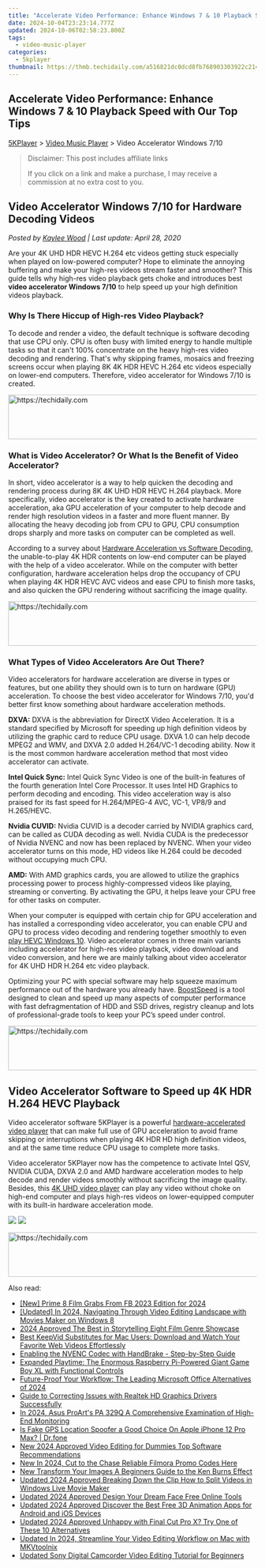 ```yaml
---
title: "Accelerate Video Performance: Enhance Windows 7 & 10 Playback Speed with Our Top Tips"
date: 2024-10-04T23:23:14.777Z
updated: 2024-10-06T02:58:23.800Z
tags:
  - video-music-player
categories:
  - 5kplayer
thumbnail: https://thmb.techidaily.com/a516821dc0dcd8fb768903303922c214d1ad710be56ca1c3f04be97b27b5dc47.jpg
---
```


## Accelerate Video Performance: Enhance Windows 7 & 10 Playback Speed with Our Top Tips

[5KPlayer](https://tools.techidaily.com/5kplayer/products/) \> [Video Music Player](https://tools.techidaily.com/5kplayer/video-music-player/) \> Video Accelerator Windows 7/10 

>  Disclaimer: This post includes affiliate links
>
>  If you click on a link and make a purchase, I may receive a commission at no extra cost to you.
>

## Video Accelerator Windows 7/10 for Hardware Decoding Videos

 _Posted by [Kaylee Wood](https://www.quora.com/profile/Amanda-Hu-21) | Last update: April 28, 2020_

Are your 4K UHD HDR HEVC H.264 etc videos getting stuck especially when played on low-powered computer? Hope to eliminate the annoying buffering and make your high-res videos stream faster and smoother? This guide tells why high-res video playback gets choke and introduces best **video accelerator Windows 7/10** to help speed up your high definition videos playback.

### Why Is There Hiccup of High-res Video Playback?

To decode and render a video, the default technique is software decoding that use CPU only. CPU is often busy with limited energy to handle multiple tasks so that it can't 100% concentrate on the heavy high-res video decoding and rendering. That's why skipping frames, mosaics and freezing screens occur when playing 8K 4K HDR HEVC H.264 etc videos especially on lower-end computers. Therefore, video accelerator for Windows 7/10 is created.

<!-- affiliate ads begin -->
<a href="https://appsumo.8odi.net/c/5597632/2043593/7443" target="_top" id="2043593">
  <img src="//a.impactradius-go.com/display-ad/7443-2043593" border="0" alt="https://techidaily.com" width="728" height="90"/>
</a>
<img height="0" width="0" src="https://appsumo.8odi.net/i/5597632/2043593/7443" style="position:absolute;visibility:hidden;" border="0" />
<!-- affiliate ads end -->

### What is Video Accelerator? Or What Is the Benefit of Video Accelerator?

 In short, video accelerator is a way to help quicken the decoding and rendering process during 8K 4K UHD HDR HEVC H.264 playback. More specifically, video accelerator is the key created to activate hardware acceleration, aka GPU acceleration of your computer to help decode and render high resolution videos in a faster and more fluent manner. By allocating the heavy decoding job from CPU to GPU, CPU consumption drops sharply and more tasks on computer can be completed as well. 

According to a survey about [Hardware Acceleration vs Software Decoding](https://tools.techidaily.com/5kplayer/video-music-player/), the unable-to-play 4K HDR contents on low-end computer can be played with the help of a video accelerator. While on the computer with better configuration, hardware acceleration helps drop the occupancy of CPU when playing 4K HDR HEVC AVC videos and ease CPU to finish more tasks, and also quicken the GPU rendering without sacrificing the image quality.

<!-- affiliate ads begin -->
<a href="https://unicoeye.pxf.io/c/5597632/2134492/18498" target="_top" id="2134492">
  <img src="//a.impactradius-go.com/display-ad/18498-2134492" border="0" alt="https://techidaily.com" width="728" height="90"/>
</a>
<img height="0" width="0" src="https://unicoeye.pxf.io/i/5597632/2134492/18498" style="position:absolute;visibility:hidden;" border="0" />
<!-- affiliate ads end -->

### What Types of Video Accelerators Are Out There?

 Video accelerators for hardware acceleration are diverse in types or features, but one ability they should own is to turn on hardware (GPU) acceleration. To choose the best video accelerator for Windows 7/10, you'd better first know something about hardware acceleration methods.

**DXVA:** DXVA is the abbreviation for DirectX Video Acceleration. It is a standard specified by Microsoft for speeding up high definition videos by utilizing the graphic card to reduce CPU usage. DXVA 1.0 can help decode MPEG2 and WMV, and DXVA 2.0 added H.264/VC-1 decoding ability. Now it is the most common hardware acceleration method that most video accelerator can activate. 

**Intel Quick Sync:** Intel Quick Sync Video is one of the built-in features of the fourth generation Intel Core Processor. It uses Intel HD Graphics to perform decoding and encoding. This video acceleration way is also praised for its fast speed for H.264/MPEG-4 AVC, VC-1, VP8/9 and H.265/HEVC.

**Nvidia CUVID:** Nvidia CUVID is a decoder carried by NVIDIA graphics card, can be called as CUDA decoding as well. Nvidia CUDA is the predecessor of Nvidia NVENC and now has been replaced by NVENC. When your video accelerator turns on this mode, HD videos like H.264 could be decoded without occupying much CPU.

**AMD:** With AMD graphics cards, you are allowed to utilize the graphics processing power to process highly-compressed videos like playing, streaming or converting. By activating the GPU, it helps leave your CPU free for other tasks on computer. 

When your computer is equipped with certain chip for GPU acceleration and has installed a corresponding video accelerator, you can enable CPU and GPU to process video decoding and rendering together smoothly to even [play HEVC Windows 10](https://tools.techidaily.com/5kplayer/video-music-player/). Video accelerator comes in three main variants including accelerator for high-res video playback, video download and video conversion, and here we are mainly talking about video accelerator for 4K UHD HDR H.264 etc video playback.

Optimizing your PC with special software may help squeeze maximum performance out of the hardware you already have. [BoostSpeed](https://www.auslogics.com/software/boost-speed/?m=bs12winx5kplayer) is a tool designed to clean and speed up many aspects of computer performance with fast defragmentation of HDD and SSD drives, registry cleanup and lots of professional-grade tools to keep your PC’s speed under control.

<!-- affiliate ads begin -->
<a href="https://ephamedtechinc.pxf.io/c/5597632/2136617/26400" target="_top" id="2136617">
  <img src="//a.impactradius-go.com/display-ad/26400-2136617" border="0" alt="https://techidaily.com" width="728" height="90"/>
</a>
<img height="0" width="0" src="https://ephamedtechinc.pxf.io/i/5597632/2136617/26400" style="position:absolute;visibility:hidden;" border="0" />
<!-- affiliate ads end -->

## Video Accelerator Software to Speed up 4K HDR H.264 HEVC Playback

Video accelerator software 5KPlayer is a powerful [hardware-accelerated video player](https://tools.techidaily.com/5kplayer/video-music-player/) that can make full use of GPU acceleration to avoid frame skipping or interruptions when playing 4K HDR HD high definition videos, and at the same time reduce CPU usage to complete more tasks.

Video accelerator 5KPlayer now has the competence to activate Intel QSV, NVIDIA CUDA, DXVA 2.0 and AMD hardware acceleration modes to help decode and render videos smoothly without sacrificing the image quality. Besides, this [4K UHD video player](https://tools.techidaily.com/5kplayer/video-music-player/) can play any video without choke on high-end computer and plays high-res videos on lower-equipped computer with its built-in hardware acceleration mode. 

[![](https://www.5kplayer.com/video-music-player/../button/freedownwhitewin.png)](https://tools.techidaily.com/5kplayer/products/) [![](https://www.5kplayer.com/video-music-player/../button/freedownbackmac.png)](https://tools.techidaily.com/5kplayer/products/)

<!-- affiliate ads begin -->
<a href="https://appsumo.8odi.net/c/5597632/2132160/7443" target="_top" id="2132160">
  <img src="//a.impactradius-go.com/display-ad/7443-2132160" border="0" alt="https://techidaily.com" width="600" height="90"/>
</a>
<img height="0" width="0" src="https://appsumo.8odi.net/i/5597632/2132160/7443" style="position:absolute;visibility:hidden;" border="0" />
<!-- affiliate ads end -->

<ins class="adsbygoogle"
     style="display:block"
     data-ad-format="autorelaxed"
     data-ad-client="ca-pub-7571918770474297"
     data-ad-slot="1223367746"></ins>

<ins class="adsbygoogle"
     style="display:block"
     data-ad-client="ca-pub-7571918770474297"
     data-ad-slot="8358498916"
     data-ad-format="auto"
     data-full-width-responsive="true"></ins>

<span class="atpl-alsoreadstyle">Also read:</span>
<div><ul>
<li><a href="https://facebook-videos.techidaily.com/new-prime-8-film-grabs-from-fb-2023-edition-for-2024/"><u>[New] Prime 8 Film Grabs From FB 2023 Edition for 2024</u></a></li>
<li><a href="https://fox-links.techidaily.com/updated-in-2024-navigating-through-video-editing-landscape-with-movies-maker-on-windows-8/"><u>[Updated] In 2024, Navigating Through Video Editing Landscape with Movies Maker on Windows 8</u></a></li>
<li><a href="https://some-guidance.techidaily.com/2024-approved-the-best-in-storytelling-eight-film-genre-showcase/"><u>2024 Approved The Best in Storytelling Eight Film Genre Showcase</u></a></li>
<li><a href="https://some-guidance.techidaily.com/best-keepvid-substitutes-for-mac-users-download-and-watch-your-favorite-web-videos-effortlessly/"><u>Best KeepVid Substitutes for Mac Users: Download and Watch Your Favorite Web Videos Effortlessly</u></a></li>
<li><a href="https://vp-tips.techidaily.com/enabling-the-nvenc-codec-with-handbrake-step-by-step-guide/"><u>Enabling the NVENC Codec with HandBrake - Step-by-Step Guide</u></a></li>
<li><a href="https://hardware-tips.techidaily.com/expanded-playtime-the-enormous-raspberry-pi-powered-giant-game-boy-xl-with-functional-controls/"><u>Expanded Playtime: The Enormous Raspberry Pi-Powered Giant Game Boy XL with Functional Controls</u></a></li>
<li><a href="https://buynow-tips.techidaily.com/future-proof-your-workflow-the-leading-microsoft-office-alternatives-of-2024/"><u>Future-Proof Your Workflow: The Leading Microsoft Office Alternatives of 2024</u></a></li>
<li><a href="https://hardware-updates.techidaily.com/guide-to-correcting-issues-with-realtek-hd-graphics-drivers-successfully/"><u>Guide to Correcting Issues with Realtek HD Graphics Drivers Successfully</u></a></li>
<li><a href="https://extra-information.techidaily.com/in-2024-asus-proarts-pa-329q-a-comprehensive-examination-of-high-end-monitoring/"><u>In 2024, Asus ProArt's PA 329Q A Comprehensive Examination of High-End Monitoring</u></a></li>
<li><a href="https://phone-solutions.techidaily.com/is-fake-gps-location-spoofer-a-good-choice-on-apple-iphone-12-pro-max-drfone-by-drfone-virtual-ios/"><u>Is Fake GPS Location Spoofer a Good Choice On Apple iPhone 12 Pro Max? | Dr.fone</u></a></li>
<li><a href="https://video-ai-editor.techidaily.com/new-2024-approved-video-editing-for-dummies-top-software-recommendations/"><u>New 2024 Approved Video Editing for Dummies Top Software Recommendations</u></a></li>
<li><a href="https://video-ai-editor.techidaily.com/new-in-2024-cut-to-the-chase-reliable-filmora-promo-codes-here/"><u>New In 2024, Cut to the Chase Reliable Filmora Promo Codes Here</u></a></li>
<li><a href="https://video-ai-editor.techidaily.com/new-transform-your-images-a-beginners-guide-to-the-ken-burns-effect/"><u>New Transform Your Images A Beginners Guide to the Ken Burns Effect</u></a></li>
<li><a href="https://video-ai-editor.techidaily.com/updated-2024-approved-breaking-down-the-clip-how-to-split-videos-in-windows-live-movie-maker/"><u>Updated 2024 Approved Breaking Down the Clip How to Split Videos in Windows Live Movie Maker</u></a></li>
<li><a href="https://video-ai-editor.techidaily.com/updated-2024-approved-design-your-dream-face-free-online-tools/"><u>Updated 2024 Approved Design Your Dream Face Free Online Tools</u></a></li>
<li><a href="https://video-ai-editor.techidaily.com/updated-2024-approved-discover-the-best-free-3d-animation-apps-for-android-and-ios-devices/"><u>Updated 2024 Approved Discover the Best Free 3D Animation Apps for Android and iOS Devices</u></a></li>
<li><a href="https://video-ai-editor.techidaily.com/updated-2024-approved-unhappy-with-final-cut-pro-x-try-one-of-these-10-alternatives/"><u>Updated 2024 Approved Unhappy with Final Cut Pro X? Try One of These 10 Alternatives</u></a></li>
<li><a href="https://video-ai-editor.techidaily.com/updated-in-2024-streamline-your-video-editing-workflow-on-mac-with-mkvtoolnix/"><u>Updated In 2024, Streamline Your Video Editing Workflow on Mac with MKVtoolnix</u></a></li>
<li><a href="https://video-ai-editor.techidaily.com/updated-sony-digital-camcorder-video-editing-tutorial-for-beginners/"><u>Updated Sony Digital Camcorder Video Editing Tutorial for Beginners</u></a></li>
</ul></div>

